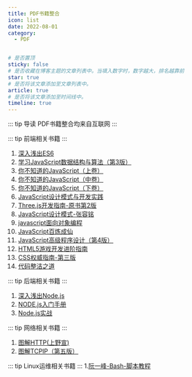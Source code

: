 ```yaml
---
title: PDF书籍整合
icon: list
date: 2022-08-01
category:
  - PDF


# 是否置顶
sticky: false
# 是否收藏在博客主题的文章列表中。当填入数字时，数字越大，排名越靠前
star: true
# 是否将该文章添加至文章列表中。
article: true
# 是否将该文章添加至时间线中。
timeline: true
---
```

<CountView></CountView>
::: tip 导读
PDF书籍整合均来自互联网
:::
<!-- more -->

::: tip 前端相关书籍
:::

1. [深入浅出ES6](/posts/PDF/front-end/深入浅出ES6.md)
2. [学习JavaScript数据结构与算法（第3版）](/posts/PDF/front-end/学习JavaScript数据结构与算法（第3版）.md)
3. [你不知道的JavaScript（上卷）](/posts/PDF/front-end/你不知道的JavaScript（上卷）.md)
4. [你不知道的JavaScript（中卷）](/posts/PDF/front-end/你不知道的JavaScript（中卷）.md)
5. [你不知道的JavaScript（下卷）](/posts/PDF/front-end/你不知道的JavaScript（下卷）.md)
6. [JavaScript设计模式与开发实践](/posts/PDF/front-end/JavaScript设计模式与开发实践.md)
7. [Three.js开发指南-原书第2版](/posts/PDF/front-end/Three.js开发指南-原书第2版.md)
8. [JavaScript设计模式-张容铭](/posts/PDF/front-end/JavaScript设计模式-张容铭.md)
9. [javascript面向对象编程](/posts/PDF/front-end/javascript面向对象编程.md)
10. [JavaScript百炼成仙](/posts/PDF/front-end/JavaScript百炼成仙.md)
11. [JavaScript高级程序设计（第4版）](/posts/PDF/front-end/JavaScript高级程序设计（第4版）.md)
12. [HTML5游戏开发进阶指南](/posts/PDF/front-end/HTML5游戏开发进阶指南.md)
13. [CSS权威指南-第三版](/posts/PDF/front-end/CSS权威指南-第三版.md)
14. [代码整洁之道](/posts/PDF/front-end/代码整洁之道.md)


::: tip 后端相关书籍
:::
1. [深入浅出Node.js](/posts/PDF/back-end/深入浅出Node.js.md)
2. [NODE.js入门手册](/posts/PDF/back-end/NODE.js入门手册.md)
3. [Node.js实战](/posts/PDF/back-end/Node.js实战.md)


::: tip 网络相关书籍
:::
1. [图解HTTP(上野宣)](/posts/PDF/network/图解HTTP(上野宣).md)
2. [图解TCPIP（第五版）](/posts/PDF/network/图解TCPIP（第五版）.md)


::: tip Linux运维相关书籍
:::
1.[阮一峰-Bash-脚本教程](/posts/PDF/linux/阮一峰-Bash-脚本教程.md)
